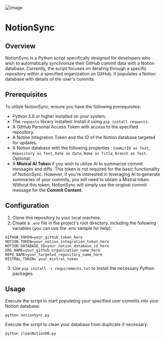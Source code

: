 ![image](https://github.com/Omcci/NotionSync/assets/119880787/dc733a83-fba3-4984-aa3e-34851c67a05c)

# NotionSync

## Overview
NotionSync is a Python script specifically designed for developers who wish to automatically synchronize their GitHub commit data with a Notion database. 
Currently, the script focuses on iterating through a specific repository within a specified organization on GitHub. 
It populates a Notion database with details of the user's commits.

## Prerequisites
To utilize NotionSync, ensure you have the following prerequisites:
- Python 3.6 or higher installed on your system.
- The `requests` library installed. Install it using `pip install requests`.
- A GitHub Personal Access Token with access to the specified repository.
- A Notion Integration Token and the ID of the Notion database targeted for updates.
- A Notion database with the following properties : `CommitID as Text`, `Repository as Text`, `Date as Date`, `Name as Title`, `Branch as Text`.
Optional:
- A <b>Mistral AI Token</b> if you wish to utilize AI to summarize commit messages and diffs. This token is not required for the basic functionality of NotionSync. However, if you're interested in leveraging AI to generate summaries of your commits, you will need to obtain a Mistral token. Without this token, NotionSync will simply use the original commit message for the <b>Commit Content</b>.


## Configuration
1. Clone this repository to your local machine.
2. Create a `.env` file in the project's root directory, including the following variables (you can use the .env sample for help):

```
GITHUB_TOKEN=your_github_token_here
NOTION_TOKEN=your_notion_integration_token_here
NOTION_DATABASE_ID=your_notion_database_id_here
ORG_NAME=your_github_organization_name_here
REPO_NAME=your_targeted_repository_name_here
MISTRAL_TOKEN= your_mistral_token
```

3. Use `pip install -r requirements.txt` to install the necessary Python packages.

## Usage
Execute the script to start populating your specified user commits into your Notion database:

``
python notionSync.py
``

Execute the script to clean your database from duplicate if necessary:

``
python cleanNotionDB.py
``

